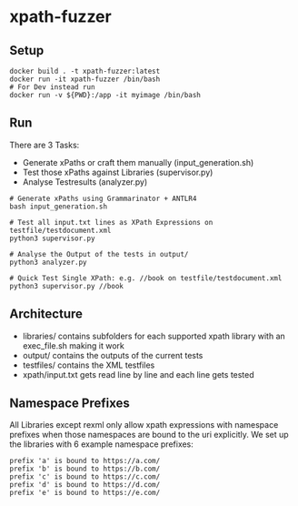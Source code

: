 # xpath-fuzzer

## Setup
```
docker build . -t xpath-fuzzer:latest
docker run -it xpath-fuzzer /bin/bash
# For Dev instead run
docker run -v ${PWD}:/app -it myimage /bin/bash
```

## Run
There are 3 Tasks:
  - Generate xPaths or craft them manually (input_generation.sh)
  - Test those xPaths against Libraries (supervisor.py)
  - Analyse Testresults (analyzer.py)
```
# Generate xPaths using Grammarinator + ANTLR4
bash input_generation.sh

# Test all input.txt lines as XPath Expressions on testfile/testdocument.xml
python3 supervisor.py

# Analyse the Output of the tests in output/
python3 analyzer.py

# Quick Test Single XPath: e.g. //book on testfile/testdocument.xml
python3 supervisor.py //book
```
## Architecture
  - libraries/ contains subfolders for each supported xpath library with an exec_file.sh making it work
  - output/ contains the outputs of the current tests
  - testfiles/ contains the XML testfiles
  - xpath/input.txt gets read line by line and each line gets tested

## Namespace Prefixes
All Libraries except rexml only allow xpath expressions with namespace prefixes when those namespaces are bound to the uri explicitly.
We set up the libraries with 6 example namespace prefixes:
```
prefix 'a' is bound to https://a.com/
prefix 'b' is bound to https://b.com/
prefix 'c' is bound to https://c.com/
prefix 'd' is bound to https://d.com/
prefix 'e' is bound to https://e.com/
```
